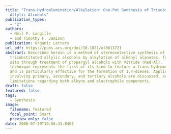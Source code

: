 ```yaml
---
title: "Trans-Hydroalumination/Alkylation: One-Pot Synthesis of Trisubstituted
  Allylic Alcohols"
publication_types:
  - "2"
authors:
  - Neil F. Langille
  - and Timothy F. Jamison
publication: Organic Letters
url_pdf: https://pubs.acs.org/doi/10.1021/ol0613721
abstract: Described herein is a method of stereoselective synthesis of
  trisubstituted allylic alcohols by alkylation of alkenyl alanates, formed in
  situ through treatment of propargyl alcohols with Vitride (Red-Al). This
  technique represents the first of its kind to feature a trans-hydrometalation,
  and is particularly effective for the formation of 1,4-dienes. Applications
  involving primary, secondary, and tertiary alcohols are discussed, as well as
  limitations regarding both alkyne and electrophile components.
draft: false
featured: false
tags:
  - Synthesis
image:
  filename: featured
  focal_point: Smart
  preview_only: false
date: 2006-07-29T19:56:31.846Z
---
```

